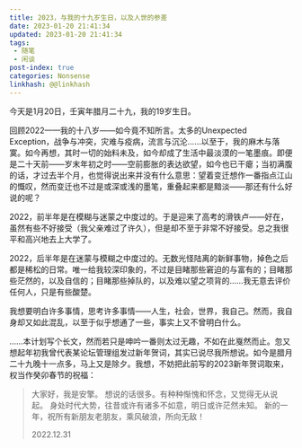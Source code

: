 ```yaml
---
title: 2023，与我的十九岁生日，以及人世的参差
date: 2023-01-20 21:41:34
updated: 2023-01-20 21:41:34
tags: 
 - 随笔
 - 闲谈
post-index: true
categories: Nonsense
linkhash: @@linkhash
---
```

今天是1月20日，壬寅年腊月二十九，我的19岁生日。

回顾2022——我的十八岁——如今竟不知所言。太多的Unexpected Exception，战争与冲突，灾难与疫病，流言与沉沦……以至于，我的麻木与落寞。如今再想，其时一切的始料未及，如今却成了生活中最淡漠的一笔墨痕。即便是二十天前——岁末年初之时——空前膨胀的表达欲望，如今也已干瘪；当初满腹的话，才过去半个月，也觉得说出来并没有什么意思：望着变迁想作一番指点江山的慨叹，然而变迁也不过是或深或浅的墨笔，重叠起来都是黯淡——那还有什么好说的呢？

2022，前半年是在模糊与迷蒙之中度过的。于是迎来了高考的滑铁卢——好在，虽然有些不好接受（我父亲难过了许久），但是却不至于非常不好接受。总之我很平和高兴地去上大学了。

2022，后半年是在迷蒙与模糊之中度过的。无数光怪陆离的新鲜事物，掉色之后都是稀松的日常。唯一给我较深印象的，不过是目睹那些窘迫的与富有的；目睹那些茫然的，以及自信的；目睹那些掉队的，以及难以望之项背的……我无意去评价任何人，只是有些酸楚。

我想要明白许多事情，思考许多事情——人生，社会，世界，我自己。然而，我自身却又如此混乱，以至于似乎想通了一些，事实上又不曾明白什么。

……本计划写个长文，然而若只是呻吟一番则太过无趣，不如在此戛然而止。忽又想起年初我曾代表某论坛管理组发过新年贺词，其实已说尽我所想说。如今是腊月二十九晚十一点多，马上又是除夕。我想，不妨把此前写的2023新年贺词取来，权当作癸卯春节的祝福：

>大家好，我是安擎。
>想说的话很多。有种种惭愧和怀念，又觉得无从说起。
>身处时代大势，往昔或许有诸多不如意，明日或许茫然未知。
>新的一年，祝所有新朋友老朋友，乘风破浪，所向无敌！
>
>2022.12.31